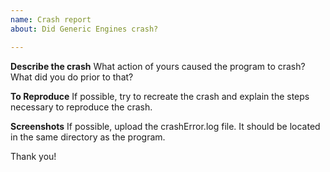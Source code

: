```yaml
---
name: Crash report
about: Did Generic Engines crash?

---
```


**Describe the crash**
What action of yours caused the program to crash? What did you do prior to that?

**To Reproduce**
If possible, try to recreate the crash and explain the steps necessary to reproduce the crash.

**Screenshots**
If possible, upload the crashError.log file. It should be located in the same directory as the program.

Thank you!
